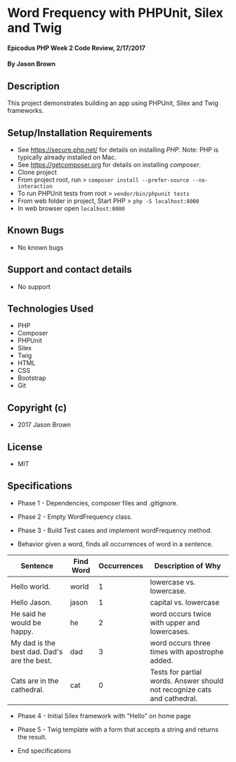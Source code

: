 # Word Frequency with PHPUnit, Silex and Twig

#### Epicodus PHP Week 2 Code Review, 2/17/2017

#### By Jason Brown

## Description

This project demonstrates building an app using PHPUnit, Silex and Twig frameworks.

## Setup/Installation Requirements
* See https://secure.php.net/ for details on installing _PHP_.  Note: PHP is typically already installed on Mac.
* See https://getcomposer.org for details on installing _composer_.
* Clone project
* From project root, run > `composer install --prefer-source --no-interaction`
* To run PHPUnit tests from root > `vendor/bin/phpunit tests`
* From web folder in project, Start PHP > `php -S localhost:8000`
* In web browser open `localhost:8000`

## Known Bugs
* No known bugs

## Support and contact details
* No support

## Technologies Used
* PHP
* Composer
* PHPUnit
* Silex
* Twig
* HTML
* CSS
* Bootstrap
* Git

## Copyright (c)
* 2017 Jason Brown

## License
* MIT

## Specifications
* Phase 1 - Dependencies, composer files and .gitignore.
* Phase 2 - Empty WordFrequency class.
* Phase 3 - Build Test cases and implement wordFrequency method.

* Behavior given a word, finds all occurrences of word in a sentence.

| Sentence              | Find Word      |  Occurrences | Description of Why |
|--------------|----------------------------|-----------|--------------------|
| Hello world.         |     world           |    1      | lowercase vs. lowercase. |
|  Hello Jason.      | jason          |  1       | capital vs. lowercase   |
|  He said he would be happy.  |     he       |      2    | word occurs twice with upper and lowercases. |
| My dad is the best dad.  Dad's are the best.  | dad | 3 | word occurs three times with apostrophe added.|
| Cats are in the cathedral. | cat | 0 |Tests for partial words. Answer should not recognize cats and cathedral. |




* Phase 4 - Initial Silex framework with "Hello" on home page
* Phase 5 - Twig template with a form that accepts a string and returns the result.

* End specifications
